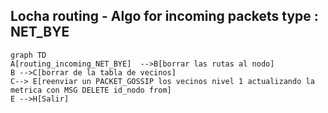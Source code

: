 ## Locha routing - Algo for incoming packets type : NET_BYE

```mermaid
graph TD
A[routing_incoming_NET_BYE]  -->B[borrar las rutas al nodo]
B -->C[borrar de la tabla de vecinos]
C--> E[reenviar un PACKET_GOSSIP los vecinos nivel 1 actualizando la metrica con MSG DELETE id_nodo from]
E -->H[Salir]
```